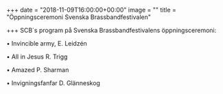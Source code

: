 +++
date = "2018-11-09T16:00:00+00:00"
image = ""
title = "Öppningsceremoni Svenska Brassbandfestivalen"

+++
SCB´s program på Svenska Brassbandfestivalens öppningsceremoni:

• Invincible army, E. Leidzén

• All in Jesus R. Trigg

• Amazed P. Sharman

• Invigningsfanfar D. Glänneskog